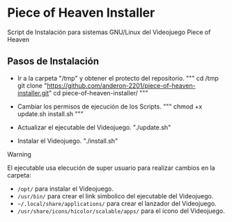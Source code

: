 # Piece of Heaven Installer

Script de Instalación para sistemas GNU/Linux del Videojuego Piece of Heaven

## Pasos de Instalación

- Ir a la carpeta "/tmp" y obtener el protecto del repositorio.
"""
cd /tmp
git clone "https://github.com/anderon-2201/piece-of-heaven-installer.git"
cd piece-of-heaven-installer/
"""

- Cambiar los permisos de ejecución de los Scripts.
"""
chmod +x update.sh install.sh
"""

- Actualizar el ejecutable del Videojuego.
"./update.sh"

- Instalar el Videojuego.
"./install.sh"

> [!WARNING]
> El ejecutable usa elecución de super usuario para realizar cambios en la carpeta:
> - `/opt/` para instalar el Videojuego.
> - `/usr/bin/` para crear el link simbolico del ejecutable del Videojuego.
> - `~/.local/share/applications/` para crear el lanzador del Videojuego.
> - `/usr/share/icons/hicolor/scalable/apps/` para el ícono del Videojuego.
